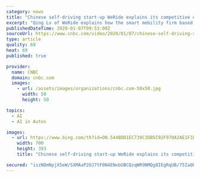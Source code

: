 ```yaml
---
category: news
title: "Chinese self-driving start-up WeRide explains its competitive edge"
excerpt: "Qing Lv of WeRide explains how the smart mobility firm based in China distinguishes itself from local competitors through its partnerships and product offerings."
publishedDateTime: 2020-01-07T09:53:00Z
sourceUrl: https://www.cnbc.com/video/2020/01/07/chinese-self-driving-start-up-weride-explains-its-competitive-edge.html
type: article
quality: 69
heat: 69
published: true

provider:
  name: CNBC
  domain: cnbc.com
  images:
    - url: /assets/images/organizations/cnbc.com-50x50.jpg
      width: 50
      height: 50

topics:
  - AI
  - AI in Autos

images:
  - url: https://www.bing.com/th?id=ON.544BDD1EC739C3DB5C92F970A2AE1F1D
    width: 700
    height: 393
    title: "Chinese self-driving start-up WeRide explains its competitive edge"

secured: "iszNDmNpjX5eW/SXMAaP2UJ7tF0N4ENxbUBCQzqWR9NMQg8IEgRqUB/75IaOUpKMS8jtkGVqOPcjWvTte7qKLcxQ73GWNDuY6Q2KgLwr5PCwTgXyisECUeL16g9eDYrqh/v+jEz6WtgRiImPQpQoHbWGvS2BgP0ZiUIEtNGphjpUXw5fcYmFefbqHwiM4OjvXCM3h7+NRD9/zwgeaROC0xPzljPTz1y73SFDJw0qlghIcu38gmMNYUAPtWyJg0UkKdrv/HlH77eXBZpNVKpIdg==;Jl66NqBbu+A5lnkhvSu9HQ=="
---
```



